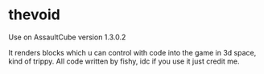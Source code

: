 # thevoid

Use on AssaultCube version 1.3.0.2

It renders blocks which u can control with code into the game in 3d space, kind of trippy. All code written by fishy, idc if you use it just credit me.
